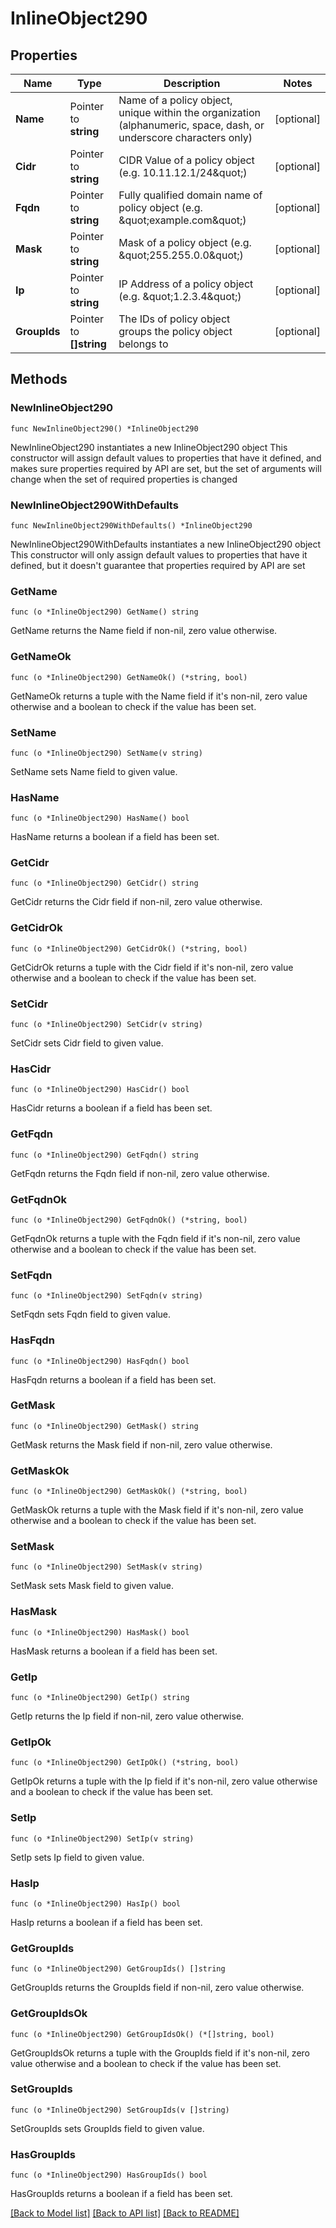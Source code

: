 # InlineObject290

## Properties

Name | Type | Description | Notes
------------ | ------------- | ------------- | -------------
**Name** | Pointer to **string** | Name of a policy object, unique within the organization (alphanumeric, space, dash, or underscore characters only) | [optional] 
**Cidr** | Pointer to **string** | CIDR Value of a policy object (e.g. 10.11.12.1/24\&quot;) | [optional] 
**Fqdn** | Pointer to **string** | Fully qualified domain name of policy object (e.g. \&quot;example.com\&quot;) | [optional] 
**Mask** | Pointer to **string** | Mask of a policy object (e.g. \&quot;255.255.0.0\&quot;) | [optional] 
**Ip** | Pointer to **string** | IP Address of a policy object (e.g. \&quot;1.2.3.4\&quot;) | [optional] 
**GroupIds** | Pointer to **[]string** | The IDs of policy object groups the policy object belongs to | [optional] 

## Methods

### NewInlineObject290

`func NewInlineObject290() *InlineObject290`

NewInlineObject290 instantiates a new InlineObject290 object
This constructor will assign default values to properties that have it defined,
and makes sure properties required by API are set, but the set of arguments
will change when the set of required properties is changed

### NewInlineObject290WithDefaults

`func NewInlineObject290WithDefaults() *InlineObject290`

NewInlineObject290WithDefaults instantiates a new InlineObject290 object
This constructor will only assign default values to properties that have it defined,
but it doesn't guarantee that properties required by API are set

### GetName

`func (o *InlineObject290) GetName() string`

GetName returns the Name field if non-nil, zero value otherwise.

### GetNameOk

`func (o *InlineObject290) GetNameOk() (*string, bool)`

GetNameOk returns a tuple with the Name field if it's non-nil, zero value otherwise
and a boolean to check if the value has been set.

### SetName

`func (o *InlineObject290) SetName(v string)`

SetName sets Name field to given value.

### HasName

`func (o *InlineObject290) HasName() bool`

HasName returns a boolean if a field has been set.

### GetCidr

`func (o *InlineObject290) GetCidr() string`

GetCidr returns the Cidr field if non-nil, zero value otherwise.

### GetCidrOk

`func (o *InlineObject290) GetCidrOk() (*string, bool)`

GetCidrOk returns a tuple with the Cidr field if it's non-nil, zero value otherwise
and a boolean to check if the value has been set.

### SetCidr

`func (o *InlineObject290) SetCidr(v string)`

SetCidr sets Cidr field to given value.

### HasCidr

`func (o *InlineObject290) HasCidr() bool`

HasCidr returns a boolean if a field has been set.

### GetFqdn

`func (o *InlineObject290) GetFqdn() string`

GetFqdn returns the Fqdn field if non-nil, zero value otherwise.

### GetFqdnOk

`func (o *InlineObject290) GetFqdnOk() (*string, bool)`

GetFqdnOk returns a tuple with the Fqdn field if it's non-nil, zero value otherwise
and a boolean to check if the value has been set.

### SetFqdn

`func (o *InlineObject290) SetFqdn(v string)`

SetFqdn sets Fqdn field to given value.

### HasFqdn

`func (o *InlineObject290) HasFqdn() bool`

HasFqdn returns a boolean if a field has been set.

### GetMask

`func (o *InlineObject290) GetMask() string`

GetMask returns the Mask field if non-nil, zero value otherwise.

### GetMaskOk

`func (o *InlineObject290) GetMaskOk() (*string, bool)`

GetMaskOk returns a tuple with the Mask field if it's non-nil, zero value otherwise
and a boolean to check if the value has been set.

### SetMask

`func (o *InlineObject290) SetMask(v string)`

SetMask sets Mask field to given value.

### HasMask

`func (o *InlineObject290) HasMask() bool`

HasMask returns a boolean if a field has been set.

### GetIp

`func (o *InlineObject290) GetIp() string`

GetIp returns the Ip field if non-nil, zero value otherwise.

### GetIpOk

`func (o *InlineObject290) GetIpOk() (*string, bool)`

GetIpOk returns a tuple with the Ip field if it's non-nil, zero value otherwise
and a boolean to check if the value has been set.

### SetIp

`func (o *InlineObject290) SetIp(v string)`

SetIp sets Ip field to given value.

### HasIp

`func (o *InlineObject290) HasIp() bool`

HasIp returns a boolean if a field has been set.

### GetGroupIds

`func (o *InlineObject290) GetGroupIds() []string`

GetGroupIds returns the GroupIds field if non-nil, zero value otherwise.

### GetGroupIdsOk

`func (o *InlineObject290) GetGroupIdsOk() (*[]string, bool)`

GetGroupIdsOk returns a tuple with the GroupIds field if it's non-nil, zero value otherwise
and a boolean to check if the value has been set.

### SetGroupIds

`func (o *InlineObject290) SetGroupIds(v []string)`

SetGroupIds sets GroupIds field to given value.

### HasGroupIds

`func (o *InlineObject290) HasGroupIds() bool`

HasGroupIds returns a boolean if a field has been set.


[[Back to Model list]](../README.md#documentation-for-models) [[Back to API list]](../README.md#documentation-for-api-endpoints) [[Back to README]](../README.md)


